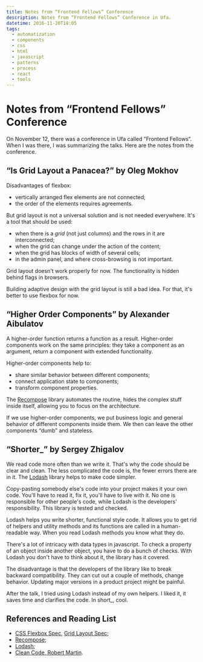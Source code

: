 ```yaml
---
title: Notes from “Frontend Fellows” Conference
description: Notes from “Frontend Fellows” Conference in Ufa.
datetime: 2016-11-20T18:05
tags:
  - automatization
  - components
  - css
  - html
  - javascript
  - patterns
  - process
  - react
  - tools
---
```


# Notes from “Frontend Fellows” Conference

On November 12, there was a conference in Ufa called ”Frontend Fellows“. When I was there, I was summarizing the talks. Here are the notes from the conference.

## “Is Grid Layout a Panacea?” by Oleg Mokhov

Disadvantages of flexbox:

- vertically arranged flex elements are not connected;
- the order of the elements requires agreements.

But grid layout is not a universal solution and is not needed everywhere. It's a tool that should be used:

- when there is a _grid_ (not just columns) and the rows in it are interconnected;
- when the grid can change under the action of the content;
- when the grid has blocks of width of several cells;
- in the admin panel, and where cross-browsing is not important.

Grid layout doesn't work properly for now. The functionality is hidden behind flags in browsers.

Building adaptive design with the grid layout is still a bad idea. For that, it's better to use flexbox for now.

## “Higher Order Components” by Alexander Aibulatov

A higher-order function returns a function as a result. Higher-order components work on the same principles: they take a component as an argument, return a component with extended functionality.

Higher-order components help to:

- share similar behavior between different components;
- connect application state to components;
- transform component properties.

The [Recompose](https://github.com/acdlite/recompose) library automates the routine, hides the complex stuff inside itself, allowing you to focus on the architecture.

If we use higher-order components, we put business logic and general behavior of different components inside them. We then can leave the other components “dumb” and stateless.

## “Shorter\_” by Sergey Zhigalov

We read code more often than we write it. That's why the code should be clear and clean. The less complicated the code is, the fewer errors there are in it. The [Lodash](https://lodash.com/) library helps to make code simpler.

Copy-pasting somebody else's code into your project makes it your own code. You'll have to read it, fix it, you'll have to live with it. No one is responsible for other people's code, while Lodash is the developers' responsibility. This library is tested and checked.

Lodash helps you write shorter, functional style code. It allows you to get rid of helpers and utility methods and its functions are called in a human-readable way. When you read Lodash methods you know what they do.

There's a lot of intricacy with data types in javascript. To check a property of an object inside another object, you have to do a bunch of checks. With Lodash you don't have to think about it, the library has it covered.

The disadvantage is that the developers of the library like to break backward compatibility. They can cut out a couple of methods, change behavior. Updating major versions in a product project might be painful.

After the talk, I tried using Lodash instead of my own helpers. I liked it, it saves time and clarifies the code. In short\_, cool.

## References and Reading List

- [CSS Flexbox Spec](https://www.w3.org/TR/css-flexbox-1/), [Grid Layout Spec](https://www.w3.org/TR/2016/CR-css-grid-1-20160929/);
- [Recompose](https://github.com/acdlite/recompose);
- [Lodash](https://lodash.com/docs/);
- [Clean Code, Robert Martin](/blog/clean-code).
